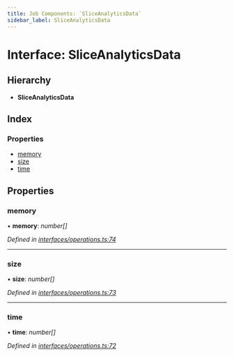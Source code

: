 ```yaml
---
title: Job Components: `SliceAnalyticsData`
sidebar_label: SliceAnalyticsData
---
```


# Interface: SliceAnalyticsData

## Hierarchy

* **SliceAnalyticsData**

## Index

### Properties

* [memory](sliceanalyticsdata.md#memory)
* [size](sliceanalyticsdata.md#size)
* [time](sliceanalyticsdata.md#time)

## Properties

###  memory

• **memory**: *number[]*

*Defined in [interfaces/operations.ts:74](https://github.com/terascope/teraslice/blob/fd211a8bb/packages/job-components/src/interfaces/operations.ts#L74)*

___

###  size

• **size**: *number[]*

*Defined in [interfaces/operations.ts:73](https://github.com/terascope/teraslice/blob/fd211a8bb/packages/job-components/src/interfaces/operations.ts#L73)*

___

###  time

• **time**: *number[]*

*Defined in [interfaces/operations.ts:72](https://github.com/terascope/teraslice/blob/fd211a8bb/packages/job-components/src/interfaces/operations.ts#L72)*
